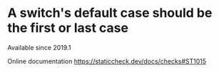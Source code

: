 # A switch's default case should be the first or last case

Available since
    2019.1

Online documentation
    https://staticcheck.dev/docs/checks#ST1015
